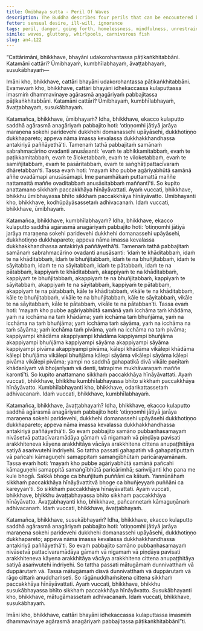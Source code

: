 ```yaml
---
title: Ūmibhaya sutta - Peril Of Waves
description: The Buddha describes four perils that can be encountered by those who have gone forth into homelessness, drawing an analogy to the dangers faced when entering water. These perils are anger and irritation (waves), gluttony (crocodiles), sensual pleasures (whirlpools), and lust (carnivorous fish).
fetter: sensual desire, ill-will, ignorance
tags: peril, danger, going forth, homelessness, mindfulness, unrestrained sense faculties, women, sensual pleasure, sensual desire, anger, irritation, gluttony, overeating, lust, passion, an, an4
simile: waves, gluttony, whirlpools, carnivorous fish
slug: an4.122
---
```


“Cattārimāni, bhikkhave, bhayāni udakorohantassa pāṭikaṅkhitabbāni. Katamāni cattāri? Ūmibhayaṁ, kumbhīlabhayaṁ, āvaṭṭabhayaṁ, susukābhayaṁ—

Imāni kho, bhikkhave, cattāri bhayāni udakorohantassa pāṭikaṅkhitabbāni. Evamevaṁ kho, bhikkhave, cattāri bhayāni idhekaccassa kulaputtassa imasmiṁ dhammavinaye agārasmā anagāriyaṁ pabbajitassa pāṭikaṅkhitabbāni. Katamāni cattāri? Ūmibhayaṁ, kumbhīlabhayaṁ, āvaṭṭabhayaṁ, susukābhayaṁ.

Katamañca, bhikkhave, ūmibhayaṁ? Idha, bhikkhave, ekacco kulaputto saddhā agārasmā anagāriyaṁ pabbajito hoti: ‘otiṇṇomhi jātiyā jarāya maraṇena sokehi paridevehi dukkhehi domanassehi upāyāsehi, dukkhotiṇṇo dukkhapareto; appeva nāma imassa kevalassa dukkhakkhandhassa antakiriyā paññāyethā’ti. Tamenaṁ tathā pabbajitaṁ samānaṁ sabrahmacārino ovadanti anusāsanti: ‘evaṁ te abhikkamitabbaṁ, evaṁ te paṭikkamitabbaṁ, evaṁ te āloketabbaṁ, evaṁ te viloketabbaṁ, evaṁ te samiñjitabbaṁ, evaṁ te pasāritabbaṁ, evaṁ te saṅghāṭipattacīvaraṁ dhāretabban’ti. Tassa evaṁ hoti: ‘mayaṁ kho pubbe agāriyabhūtā samānā aññe ovadāmapi anusāsāmapi. Ime panamhākaṁ puttamattā maññe nattamattā maññe ovaditabbaṁ anusāsitabbaṁ maññantī’ti. So kupito anattamano sikkhaṁ paccakkhāya hīnāyāvattati. Ayaṁ vuccati, bhikkhave, bhikkhu ūmibhayassa bhīto sikkhaṁ paccakkhāya hīnāyāvatto. Ūmibhayanti kho, bhikkhave, kodhūpāyāsassetaṁ adhivacanaṁ. Idaṁ vuccati, bhikkhave, ūmibhayaṁ.

Katamañca, bhikkhave, kumbhīlabhayaṁ? Idha, bhikkhave, ekacco kulaputto saddhā agārasmā anagāriyaṁ pabbajito hoti: ‘otiṇṇomhi jātiyā jarāya maraṇena sokehi paridevehi dukkhehi domanassehi upāyāsehi, dukkhotiṇṇo dukkhapareto; appeva nāma imassa kevalassa dukkhakkhandhassa antakiriyā paññāyethā’ti. Tamenaṁ tathā pabbajitaṁ samānaṁ sabrahmacārino ovadanti anusāsanti: ‘idaṁ te khāditabbaṁ, idaṁ te na khāditabbaṁ, idaṁ te bhuñjitabbaṁ, idaṁ te na bhuñjitabbaṁ, idaṁ te sāyitabbaṁ, idaṁ te na sāyitabbaṁ, idaṁ te pātabbaṁ, idaṁ te na pātabbaṁ, kappiyaṁ te khāditabbaṁ, akappiyaṁ te na khāditabbaṁ, kappiyaṁ te bhuñjitabbaṁ, akappiyaṁ te na bhuñjitabbaṁ, kappiyaṁ te sāyitabbaṁ, akappiyaṁ te na sāyitabbaṁ, kappiyaṁ te pātabbaṁ, akappiyaṁ te na pātabbaṁ, kāle te khāditabbaṁ, vikāle te na khāditabbaṁ, kāle te bhuñjitabbaṁ, vikāle te na bhuñjitabbaṁ, kāle te sāyitabbaṁ, vikāle te na sāyitabbaṁ, kāle te pātabbaṁ, vikāle te na pātabban’ti. Tassa evaṁ hoti: ‘mayaṁ kho pubbe agāriyabhūtā samānā yaṁ icchāma taṁ khādāma, yaṁ na icchāma na taṁ khādāma; yaṁ icchāma taṁ bhuñjāma, yaṁ na icchāma na taṁ bhuñjāma; yaṁ icchāma taṁ sāyāma, yaṁ na icchāma na taṁ sāyāma; yaṁ icchāma taṁ pivāma, yaṁ na icchāma na taṁ pivāma; kappiyampi khādāma akappiyampi khādāma kappiyampi bhuñjāma akappiyampi bhuñjāma kappiyampi sāyāma akappiyampi sāyāma kappiyampi pivāma akappiyampi pivāma, kālepi khādāma vikālepi khādāma kālepi bhuñjāma vikālepi bhuñjāma kālepi sāyāma vikālepi sāyāma kālepi pivāma vikālepi pivāma; yampi no saddhā gahapatikā divā vikāle paṇītaṁ khādanīyaṁ vā bhojanīyaṁ vā denti, tatrapime mukhāvaraṇaṁ maññe karontī’ti. So kupito anattamano sikkhaṁ paccakkhāya hīnāyāvattati. Ayaṁ vuccati, bhikkhave, bhikkhu kumbhīlabhayassa bhīto sikkhaṁ paccakkhāya hīnāyāvatto. Kumbhīlabhayanti kho, bhikkhave, odarikattassetaṁ adhivacanaṁ. Idaṁ vuccati, bhikkhave, kumbhīlabhayaṁ.

Katamañca, bhikkhave, āvaṭṭabhayaṁ? Idha, bhikkhave, ekacco kulaputto saddhā agārasmā anagāriyaṁ pabbajito hoti: ‘otiṇṇomhi jātiyā jarāya maraṇena sokehi paridevehi, dukkhehi domanassehi upāyāsehi dukkhotiṇṇo dukkhapareto; appeva nāma imassa kevalassa dukkhakkhandhassa antakiriyā paññāyethā’ti. So evaṁ pabbajito samāno pubbaṇhasamayaṁ nivāsetvā pattacīvaramādāya gāmaṁ vā nigamaṁ vā piṇḍāya pavisati arakkhiteneva kāyena arakkhitāya vācāya arakkhitena cittena anupaṭṭhitāya satiyā asaṁvutehi indriyehi. So tattha passati gahapatiṁ vā gahapatiputtaṁ vā pañcahi kāmaguṇehi samappitaṁ samaṅgībhūtaṁ paricārayamānaṁ. Tassa evaṁ hoti: ‘mayaṁ kho pubbe agāriyabhūtā samānā pañcahi kāmaguṇehi samappitā samaṅgībhūtā paricārimhā; saṁvijjanti kho pana me kule bhogā. Sakkā bhoge ca bhuñjituṁ puññāni ca kātuṁ. Yannūnāhaṁ sikkhaṁ paccakkhāya hīnāyāvattitvā bhoge ca bhuñjeyyaṁ puññāni ca kareyyan’ti. So sikkhaṁ paccakkhāya hīnāyāvattati. Ayaṁ vuccati, bhikkhave, bhikkhu āvaṭṭabhayassa bhīto sikkhaṁ paccakkhāya hīnāyāvatto. Āvaṭṭabhayanti kho, bhikkhave, pañcannetaṁ kāmaguṇānaṁ adhivacanaṁ. Idaṁ vuccati, bhikkhave, āvaṭṭabhayaṁ.

Katamañca, bhikkhave, susukābhayaṁ? Idha, bhikkhave, ekacco kulaputto saddhā agārasmā anagāriyaṁ pabbajito hoti: ‘otiṇṇomhi jātiyā jarāya maraṇena sokehi paridevehi dukkhehi domanassehi upāyāsehi, dukkhotiṇṇo dukkhapareto; appeva nāma imassa kevalassa dukkhakkhandhassa antakiriyā paññāyethā’ti. So evaṁ pabbajito samāno pubbaṇhasamayaṁ nivāsetvā pattacīvaramādāya gāmaṁ vā nigamaṁ vā piṇḍāya pavisati arakkhiteneva kāyena arakkhitāya vācāya arakkhitena cittena anupaṭṭhitāya satiyā asaṁvutehi indriyehi. So tattha passati mātugāmaṁ dunnivatthaṁ vā duppārutaṁ vā. Tassa mātugāmaṁ disvā dunnivatthaṁ vā duppārutaṁ vā rāgo cittaṁ anuddhaṁseti. So rāgānuddhaṁsitena cittena sikkhaṁ paccakkhāya hīnāyāvattati. Ayaṁ vuccati, bhikkhave, bhikkhu susukābhayassa bhīto sikkhaṁ paccakkhāya hīnāyāvatto. Susukābhayanti kho, bhikkhave, mātugāmassetaṁ adhivacanaṁ. Idaṁ vuccati, bhikkhave, susukābhayaṁ.

Imāni kho, bhikkhave, cattāri bhayāni idhekaccassa kulaputtassa imasmiṁ dhammavinaye agārasmā anagāriyaṁ pabbajitassa pāṭikaṅkhitabbānī”ti.
